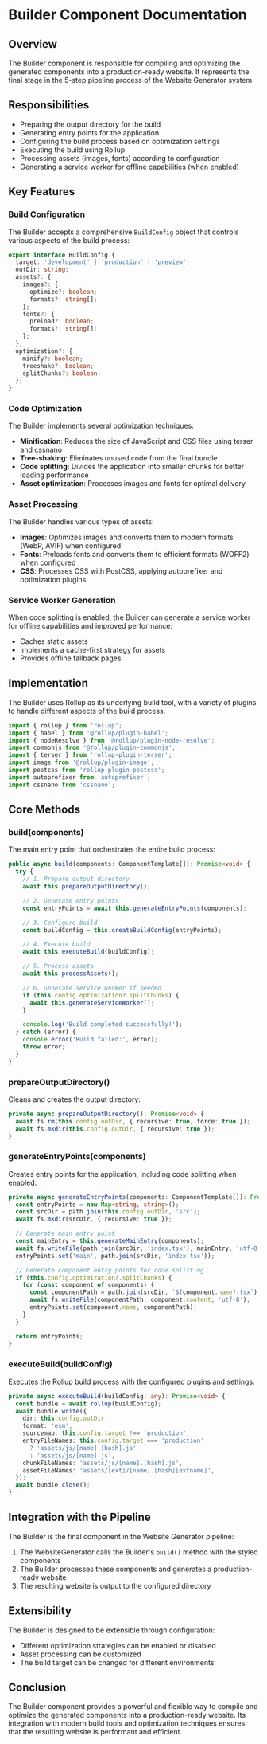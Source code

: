 # Builder Component Documentation

## Overview

The Builder component is responsible for compiling and optimizing the generated components into a production-ready website. It represents the final stage in the 5-step pipeline process of the Website Generator system.

## Responsibilities

- Preparing the output directory for the build
- Generating entry points for the application
- Configuring the build process based on optimization settings
- Executing the build using Rollup
- Processing assets (images, fonts) according to configuration
- Generating a service worker for offline capabilities (when enabled)

## Key Features

### Build Configuration

The Builder accepts a comprehensive `BuildConfig` object that controls various aspects of the build process:

```typescript
export interface BuildConfig {
  target: 'development' | 'production' | 'preview';
  outDir: string;
  assets?: {
    images?: {
      optimize?: boolean;
      formats?: string[];
    };
    fonts?: {
      preload?: boolean;
      formats?: string[];
    };
  };
  optimization?: {
    minify?: boolean;
    treeshake?: boolean;
    splitChunks?: boolean;
  };
}
```

### Code Optimization

The Builder implements several optimization techniques:

- **Minification**: Reduces the size of JavaScript and CSS files using terser and cssnano
- **Tree-shaking**: Eliminates unused code from the final bundle
- **Code splitting**: Divides the application into smaller chunks for better loading performance
- **Asset optimization**: Processes images and fonts for optimal delivery

### Asset Processing

The Builder handles various types of assets:

- **Images**: Optimizes images and converts them to modern formats (WebP, AVIF) when configured
- **Fonts**: Preloads fonts and converts them to efficient formats (WOFF2) when configured
- **CSS**: Processes CSS with PostCSS, applying autoprefixer and optimization plugins

### Service Worker Generation

When code splitting is enabled, the Builder can generate a service worker for offline capabilities and improved performance:

- Caches static assets
- Implements a cache-first strategy for assets
- Provides offline fallback pages

## Implementation

The Builder uses Rollup as its underlying build tool, with a variety of plugins to handle different aspects of the build process:

```typescript
import { rollup } from 'rollup';
import { babel } from '@rollup/plugin-babel';
import { nodeResolve } from '@rollup/plugin-node-resolve';
import commonjs from '@rollup/plugin-commonjs';
import { terser } from 'rollup-plugin-terser';
import image from '@rollup/plugin-image';
import postcss from 'rollup-plugin-postcss';
import autoprefixer from 'autoprefixer';
import cssnano from 'cssnano';
```

## Core Methods

### build(components)

The main entry point that orchestrates the entire build process:

```typescript
public async build(components: ComponentTemplate[]): Promise<void> {
  try {
    // 1. Prepare output directory
    await this.prepareOutputDirectory();

    // 2. Generate entry points
    const entryPoints = await this.generateEntryPoints(components);

    // 3. Configure build
    const buildConfig = this.createBuildConfig(entryPoints);

    // 4. Execute build
    await this.executeBuild(buildConfig);

    // 5. Process assets
    await this.processAssets();

    // 6. Generate service worker if needed
    if (this.config.optimization?.splitChunks) {
      await this.generateServiceWorker();
    }

    console.log('Build completed successfully!');
  } catch (error) {
    console.error('Build failed:', error);
    throw error;
  }
}
```

### prepareOutputDirectory()

Cleans and creates the output directory:

```typescript
private async prepareOutputDirectory(): Promise<void> {
  await fs.rm(this.config.outDir, { recursive: true, force: true });
  await fs.mkdir(this.config.outDir, { recursive: true });
}
```

### generateEntryPoints(components)

Creates entry points for the application, including code splitting when enabled:

```typescript
private async generateEntryPoints(components: ComponentTemplate[]): Promise<Map<string, string>> {
  const entryPoints = new Map<string, string>();
  const srcDir = path.join(this.config.outDir, 'src');
  await fs.mkdir(srcDir, { recursive: true });

  // Generate main entry point
  const mainEntry = this.generateMainEntry(components);
  await fs.writeFile(path.join(srcDir, 'index.tsx'), mainEntry, 'utf-8');
  entryPoints.set('main', path.join(srcDir, 'index.tsx'));

  // Generate component entry points for code splitting
  if (this.config.optimization?.splitChunks) {
    for (const component of components) {
      const componentPath = path.join(srcDir, `${component.name}.tsx`);
      await fs.writeFile(componentPath, component.content, 'utf-8');
      entryPoints.set(component.name, componentPath);
    }
  }

  return entryPoints;
}
```

### executeBuild(buildConfig)

Executes the Rollup build process with the configured plugins and settings:

```typescript
private async executeBuild(buildConfig: any): Promise<void> {
  const bundle = await rollup(buildConfig);
  await bundle.write({
    dir: this.config.outDir,
    format: 'esm',
    sourcemap: this.config.target !== 'production',
    entryFileNames: this.config.target === 'production'
      ? 'assets/js/[name].[hash].js'
      : 'assets/js/[name].js',
    chunkFileNames: 'assets/js/[name].[hash].js',
    assetFileNames: 'assets/[ext]/[name].[hash][extname]',
  });
  await bundle.close();
}
```

## Integration with the Pipeline

The Builder is the final component in the Website Generator pipeline:

1. The WebsiteGenerator calls the Builder's `build()` method with the styled components
2. The Builder processes these components and generates a production-ready website
3. The resulting website is output to the configured directory

## Extensibility

The Builder is designed to be extensible through configuration:

- Different optimization strategies can be enabled or disabled
- Asset processing can be customized
- The build target can be changed for different environments

## Conclusion

The Builder component provides a powerful and flexible way to compile and optimize the generated components into a production-ready website. Its integration with modern build tools and optimization techniques ensures that the resulting website is performant and efficient.
